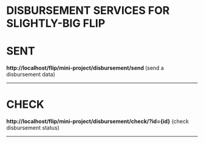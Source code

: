 # DISBURSEMENT SERVICES FOR SLIGHTLY-BIG FLIP



# SENT
<b>http://localhost/flip/mini-project/disbursement/send </b> (send a disbursement data)

<hr>

# CHECK
<b>http://localhost/flip/mini-project/disbursement/check/?id={id}</b> (check disbursement status)
<hr>

